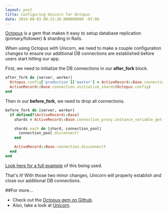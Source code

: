 ```yaml
---
layout: post
title: Configuring Unicorn for Octopus
date: 2014-08-03 08:23:26.000000000 -07:00
---
```

[Octopus](https://github.com/tchandy/octopus) is a gem that makes it easy to setup database replication (primary/follower) & sharding in Rails.

When using Octopus with Unicorn, we need to make a couple configuration changes to ensure our additional DB connections are established before users start hitting our app.

First, we need to initialize the DB connections in our **after_fork** block.

```ruby
after_fork do |server, worker|
  Octopus.config['production']['master'] = ActiveRecord::Base.connection.config
  ActiveRecord::Base.connection.initialize_shards(Octopus.config)
end
```

Then in our **before_fork**, we need to drop all connections.

```ruby
before_fork do |server, worker|
  if defined?(ActiveRecord::Base)
    shards = ActiveRecord::Base.connection_proxy.instance_variable_get(:@shards)

    shards.each do |shard, connection_pool|
      connection_pool.disconnect!
    end

    ActiveRecord::Base.connection.disconnect!
  end
end
```

[Look here for a full example](https://gist.github.com/mscoutermarsh/5ea3e45cf36d2c446616) of this being used.

That's it! With those two minor changes, Unicorn will properly establish and close our additional DB connections.

##For more...
* Check out the [Octopus gem on Github](https://github.com/tchandy/octopus).
* Also, take a look at [Unicorn](http://unicorn.bogomips.org/).

